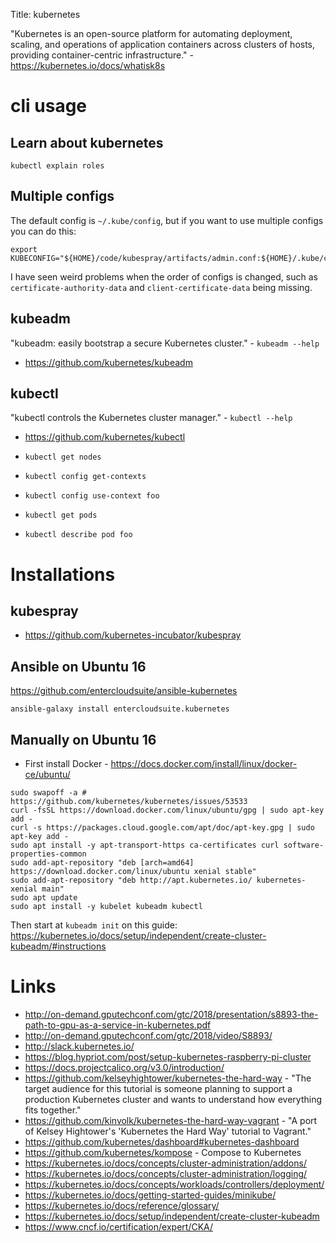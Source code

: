 Title: kubernetes

"Kubernetes is an open-source platform for automating deployment, scaling, and operations of application containers across clusters of hosts, providing container-centric infrastructure." - <https://kubernetes.io/docs/whatisk8s>

# cli usage

## Learn about kubernetes

```
kubectl explain roles
```

## Multiple configs

The default config is `~/.kube/config`, but if you want to use multiple configs you can do this:

```
export KUBECONFIG="${HOME}/code/kubespray/artifacts/admin.conf:${HOME}/.kube/config"
```

I have seen weird problems when the order of configs is changed, such as `certificate-authority-data` and `client-certificate-data` being missing.

## kubeadm

"kubeadm: easily bootstrap a secure Kubernetes cluster." - `kubeadm --help`

- <https://github.com/kubernetes/kubeadm>

## kubectl

"kubectl controls the Kubernetes cluster manager." - `kubectl --help`

- <https://github.com/kubernetes/kubectl>

- `kubectl get nodes`
- `kubectl config get-contexts`
- `kubectl config use-context foo`
- `kubectl get pods`
- `kubectl describe pod foo`

# Installations

## kubespray

- <https://github.com/kubernetes-incubator/kubespray>

## Ansible on Ubuntu 16

<https://github.com/entercloudsuite/ansible-kubernetes>

```
ansible-galaxy install entercloudsuite.kubernetes
```

## Manually on Ubuntu 16


- First install Docker - <https://docs.docker.com/install/linux/docker-ce/ubuntu/>

```
sudo swapoff -a # https://github.com/kubernetes/kubernetes/issues/53533
curl -fsSL https://download.docker.com/linux/ubuntu/gpg | sudo apt-key add -
curl -s https://packages.cloud.google.com/apt/doc/apt-key.gpg | sudo apt-key add -
sudo apt install -y apt-transport-https ca-certificates curl software-properties-common
sudo add-apt-repository "deb [arch=amd64] https://download.docker.com/linux/ubuntu xenial stable"
sudo add-apt-repository "deb http://apt.kubernetes.io/ kubernetes-xenial main"
sudo apt update
sudo apt install -y kubelet kubeadm kubectl
```

Then start at `kubeadm init` on this guide: <https://kubernetes.io/docs/setup/independent/create-cluster-kubeadm/#instructions>

# Links

- <http://on-demand.gputechconf.com/gtc/2018/presentation/s8893-the-path-to-gpu-as-a-service-in-kubernetes.pdf>
- <http://on-demand.gputechconf.com/gtc/2018/video/S8893/>
- <http://slack.kubernetes.io/>
- <https://blog.hypriot.com/post/setup-kubernetes-raspberry-pi-cluster>
- <https://docs.projectcalico.org/v3.0/introduction/>
- <https://github.com/kelseyhightower/kubernetes-the-hard-way> - "The target audience for this tutorial is someone planning to support a production Kubernetes cluster and wants to understand how everything fits together."
- <https://github.com/kinvolk/kubernetes-the-hard-way-vagrant> - "A port of Kelsey Hightower's 'Kubernetes the Hard Way' tutorial to Vagrant."
- <https://github.com/kubernetes/dashboard#kubernetes-dashboard>
- <https://github.com/kubernetes/kompose> - Compose to Kubernetes
- <https://kubernetes.io/docs/concepts/cluster-administration/addons/>
- <https://kubernetes.io/docs/concepts/cluster-administration/logging/>
- <https://kubernetes.io/docs/concepts/workloads/controllers/deployment/>
- <https://kubernetes.io/docs/getting-started-guides/minikube/>
- <https://kubernetes.io/docs/reference/glossary/>
- <https://kubernetes.io/docs/setup/independent/create-cluster-kubeadm>
- <https://www.cncf.io/certification/expert/CKA/>
